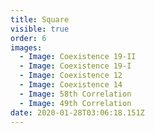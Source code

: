 ```yaml
---
title: Square
visible: true
order: 6
images:
  - Image: Coexistence 19-II
  - Image: Coexistence 19-I
  - Image: Coexistence 12
  - Image: Coexistence 14
  - Image: 58th Correlation
  - Image: 49th Correlation
date: 2020-01-28T03:06:18.151Z
---
```


